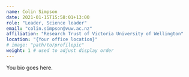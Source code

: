 ```yaml
---
name: Colin Simpson
date: 2021-01-15T15:58:01+13:00
role: "Leader, Science leader"
email: "colin.simpson@vuw.ac.nz"
affiliation: "Research Trust of Victoria University of Wellington"
location: "{Your office location}"
# image: "path/to/profilepic"
weight: 1 # used to adjust display order
---
```


You bio goes here.
